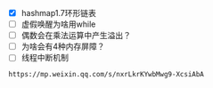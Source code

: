 - [x] hashmap1.7环形链表
- [ ] 虚假唤醒为啥用while
- [ ] 偶数会在乘法运算中产生溢出？
- [ ] 为啥会有4种内存屏障？
- [ ] 线程中断机制

```
https://mp.weixin.qq.com/s/nxrLkrKYwbMwg9-XcsiAbA
```


